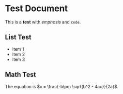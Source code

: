 # Test Document

This is a **test** with *emphasis* and `code`.

## List Test

- Item 1
- Item 2
- Item 3


## Math Test

The equation is $x = \frac{-b\pm \sqrt{b^2 - 4ac}}{2a}$.

